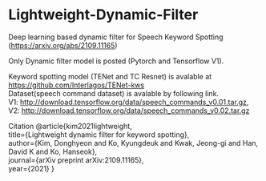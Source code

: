 # Lightweight-Dynamic-Filter

Deep learning based dynamic filter for Speech Keyword Spotting<br />
(https://arxiv.org/abs/2109.11165)

Only Dynamic filter model is posted (Pytorch and Tensorflow V1). <br />

Keyword spotting model (TENet and TC Resnet) is avalable at https://github.com/Interlagos/TENet-kws<br />
Dataset(speech command dataset) is avalable by following link. <br />
V1: http://download.tensorflow.org/data/speech_commands_v0.01.tar.gz, <br />
V2: http://download.tensorflow.org/data/speech_commands_v0.02.tar.gz<br />


Citation
@article{kim2021lightweight,<br />
  title={Lightweight dynamic filter for keyword spotting},<br />
  author={Kim, Donghyeon and Ko, Kyungdeuk and Kwak, Jeong-gi and Han, David K and Ko, Hanseok},<br />
  journal={arXiv preprint arXiv:2109.11165},<br />
  year={2021}
  }
